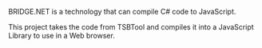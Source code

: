 BRIDGE.NET is a technology that can compile C# code to JavaScript.

This project takes the code from TSBTool and compiles it into a JavaScript Library to use in a Web browser.
